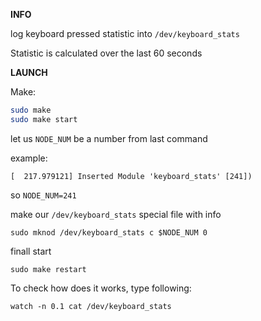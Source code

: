 **INFO**

log keyboard pressed statistic into `/dev/keyboard_stats`

Statistic is calculated over the last 60 seconds


**LAUNCH**

Make:

```bash
sudo make
sudo make start
```

let us `NODE_NUM` be a number from last command

example:
```
[  217.979121] Inserted Module 'keyboard_stats' [241])
```
so `NODE_NUM=241`

make our `/dev/keyboard_stats` special file with info

```
sudo mknod /dev/keyboard_stats c $NODE_NUM 0 
```

finall start 

```
sudo make restart
```

To check how does it works, type following:

```
watch -n 0.1 cat /dev/keyboard_stats
```

